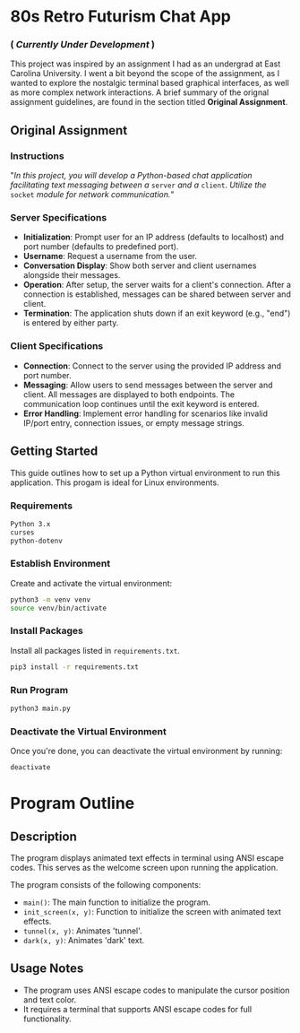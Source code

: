 # 80s Retro Futurism Chat App
### ( *Currently Under Development* )
This project was inspired by an assignment I had as an undergrad at East Carolina University. I went a bit beyond the scope of the assignment, as I wanted to explore the nostalgic terminal based graphical interfaces, as well as more complex network interactions. A brief summary of the orignal assignment guidelines, are found in the section titled **Original Assignment**.

## Original Assignment

### Instructions
"*In this project, you will develop a Python-based chat application facilitating text messaging between a* `server` *and a* `client`. *Utilize the* `socket` *module for network communication.*"

### Server Specifications
- **Initialization**: Prompt user for an IP address (defaults to localhost) and port number (defaults to predefined port).
- **Username**: Request a username from the user.
- **Conversation Display**: Show both server and client usernames alongside their messages.
- **Operation**: After setup, the server waits for a client's connection. After a connection is established, messages can be shared between server and client.
- **Termination**: The application shuts down if an exit keyword (e.g., "end") is entered by either party.

### Client Specifications
- **Connection**: Connect to the server using the provided IP address and port number.
- **Messaging**: Allow users to send messages between the server and client. All messages are displayed to both endpoints. The communication loop continues until the exit keyword is entered.
- **Error Handling**: Implement error handling for scenarios like invalid IP/port entry, connection issues, or empty message strings. 

## Getting Started

This guide outlines how to set up a Python virtual environment to run this application.  This progam is ideal for Linux environments.

### Requirements
```bash
Python 3.x
curses
python-dotenv
```

### Establish Environment

Create and activate the virtual environment:
```bash
python3 -m venv venv
source venv/bin/activate
```

### Install Packages

Install all packages listed in `requirements.txt`.

```bash
pip3 install -r requirements.txt
```

### Run Program

```bash
python3 main.py
```

### Deactivate the Virtual Environment

Once you're done, you can deactivate the virtual environment by running:
```bash
deactivate
```

# Program Outline
## Description

The program displays animated text effects in terminal using ANSI escape codes.  This serves as the welcome screen upon running the application.

The program consists of the following components:

- `main()`: The main function to initialize the program.
- `init_screen(x, y)`: Function to initialize the screen with animated text effects.
- `tunnel(x, y)`: Animates 'tunnel'.
- `dark(x, y)`: Animates 'dark' text.

## Usage Notes

- The program uses ANSI escape codes to manipulate the cursor position and text color.
- It requires a terminal that supports ANSI escape codes for full functionality.
